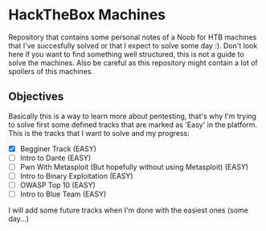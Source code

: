 # HackTheBox Machines

Repository that contains some personal notes of a Noob for HTB machines that I've succesfully solved or that I expect to solve some day :). Don't look here if you want to find something well structured, this is not a guide to solve the machines. Also be careful as this repository might contain a lot of spoilers of this machines.

## Objectives

Basically this is a way to learn more about pentesting, that's why I'm trying to solve first some defined tracks that are marked as 'Easy' in the platform. This is the tracks that I want to solve and my progress:


* [x] Begginer Track (EASY)
* [ ] Intro to Dante (EASY)
* [ ] Pwn With Metasploit (But hopefully without using Metasploit) (EASY)
* [ ] Intro to Binary Exploitation (EASY)
* [ ] OWASP Top 10 (EASY)
* [ ] Intro to Blue Team (EASY)

I will add some future tracks when I'm done with the easiest ones (some day...)
